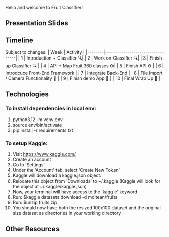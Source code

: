 Hello and welcome to Fruit Classifier!

## Presentation Slides


## Timeline

Subject to changes.
| Week | Activity |
|--------|----------------------------------|
| 1 | Introduction + Classifier 🔍|
| 2 | Work on Classifier 🔍|
| 3 | Finish up Classifier 🔍 |
| 4 | API + Map Fruit 360 classes ⚙️|
| 5 | Finish API ⚙️ |
| 6 | Introdcuce Front-End Framework |
| 7 | Integrate Back-End |
| 8 | File Import / Camera Functionality 📸 |
| 9 | Finish demo App 📱 |
| 10 | Final Wrap Up 🎊 |


## Technologies

### To install dependencies in local env:

1. python3.12 -m venv env
2. source env/bin/activate
3. pip install -r requirements.txt

### To setup Kaggle:

1. Visit https://www.kaggle.com/
2. Create an account
3. Go to 'Settings'
4. Under the 'Account' tab, select 'Create New Token'
5. Kaggle will download a kaggle.json object.
6. Relocate this object from 'Downloads' to ~/.kaggle (Kaggle will look for the object at ~/.kaggle/kaggle.json)
7. Now, your terminal will have access to the 'kaggle' keyword
8. Run: $kaggle datasets download -d moltean/fruits
9. Run: $unzip fruits.zip
10. You should now have both the resized 100x100 dataset and the original size dataset as directories in your working directory


## Other Resources

